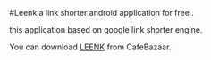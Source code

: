 #Leenk
a link shorter android application for free .

this application based on google link shorter engine.

You can download [LEENK](https://cafebazaar.ir/app/com.salari.mohammadreza.mobile.leenk/?l=en "Leenk") from CafeBazaar.
